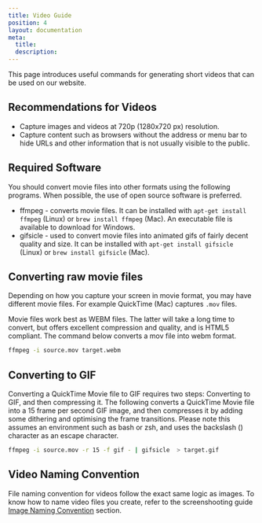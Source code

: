 ```yaml
---
title: Video Guide
position: 4
layout: documentation
meta:
  title:
  description:
---
```


This page introduces useful commands for generating short videos that can be used on our website.

## Recommendations for Videos

- Capture images and videos at 720p (1280x720 px) resolution.
- Capture content such as browsers without the address or menu bar to hide URLs and other information that is not usually visible to the public.

## Required Software

You should convert movie files into other formats using the following programs. When possible, the use of open source software is preferred.

- ffmpeg - converts movie files. It can be installed with `apt-get install ffmpeg` (Linux) or `brew install ffmpeg` (Mac). An executable file is available to download for Windows.
- gifsicle - used to convert movie files into animated gifs of fairly decent quality and size. It can be installed with `apt-get install gifsicle` (Linux) or `brew install gifsicle` (Mac).

## Converting raw movie files

Depending on how you capture your screen in movie format, you may have different movie files. For example QuickTime (Mac) captures `.mov` files.

Movie files work best as WEBM files. The latter will take a long time to convert, but offers excellent compression and quality, and is HTML5 compliant. The command below converts a mov file into webm format.

```bash
ffmpeg -i source.mov target.webm
```

## Converting to GIF

Converting a QuickTime Movie file to GIF requires two steps: Converting to GIF, and then compressing it. The following converts a QuickTime Movie file into a 15 frame per second GIF image, and then compresses it by adding some dithering and optimising the frame transitions. Please note this assumes an environment such as bash or zsh, and uses the backslash (\) character as an escape character.

```bash
ffmpeg -i source.mov -r 15 -f gif - | gifsicle  > target.gif
```

## Video Naming Convention

File naming convention for videos follow the exact same logic as images. To know how to name video files you create, refer to the screenshooting guide [Image Naming Convention](#image-naming-convention) section.
